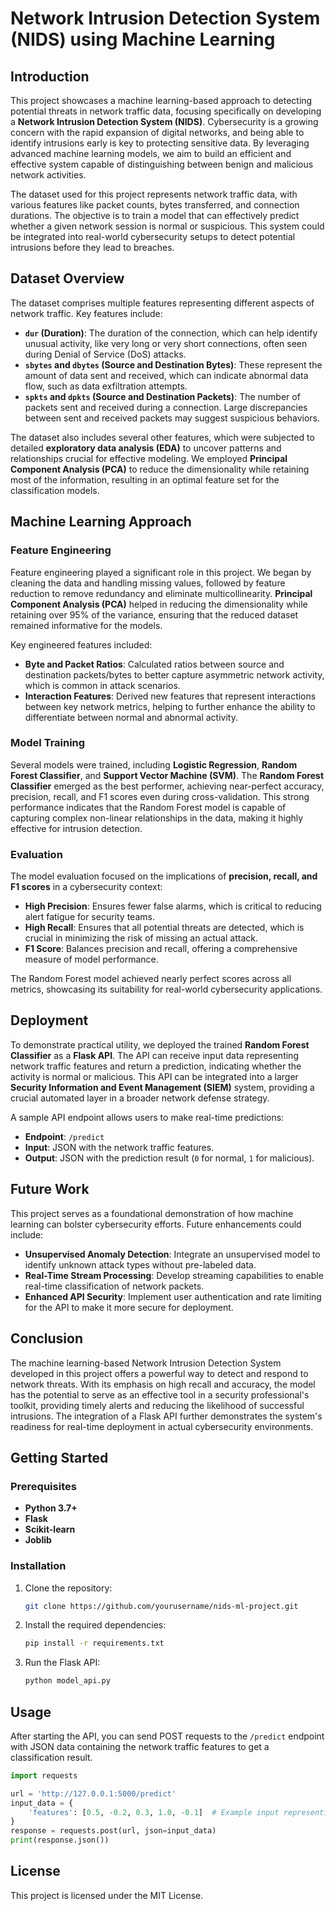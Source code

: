 # Network Intrusion Detection System (NIDS) using Machine Learning

## Introduction
This project showcases a machine learning-based approach to detecting potential threats in network traffic data, focusing specifically on developing a **Network Intrusion Detection System (NIDS)**. Cybersecurity is a growing concern with the rapid expansion of digital networks, and being able to identify intrusions early is key to protecting sensitive data. By leveraging advanced machine learning models, we aim to build an efficient and effective system capable of distinguishing between benign and malicious network activities.

The dataset used for this project represents network traffic data, with various features like packet counts, bytes transferred, and connection durations. The objective is to train a model that can effectively predict whether a given network session is normal or suspicious. This system could be integrated into real-world cybersecurity setups to detect potential intrusions before they lead to breaches.

## Dataset Overview
The dataset comprises multiple features representing different aspects of network traffic. Key features include:
- **`dur` (Duration)**: The duration of the connection, which can help identify unusual activity, like very long or very short connections, often seen during Denial of Service (DoS) attacks.
- **`sbytes` and `dbytes` (Source and Destination Bytes)**: These represent the amount of data sent and received, which can indicate abnormal data flow, such as data exfiltration attempts.
- **`spkts` and `dpkts` (Source and Destination Packets)**: The number of packets sent and received during a connection. Large discrepancies between sent and received packets may suggest suspicious behaviors.

The dataset also includes several other features, which were subjected to detailed **exploratory data analysis (EDA)** to uncover patterns and relationships crucial for effective modeling. We employed **Principal Component Analysis (PCA)** to reduce the dimensionality while retaining most of the information, resulting in an optimal feature set for the classification models.

## Machine Learning Approach
### Feature Engineering
Feature engineering played a significant role in this project. We began by cleaning the data and handling missing values, followed by feature reduction to remove redundancy and eliminate multicollinearity. **Principal Component Analysis (PCA)** helped in reducing the dimensionality while retaining over 95% of the variance, ensuring that the reduced dataset remained informative for the models.

Key engineered features included:
- **Byte and Packet Ratios**: Calculated ratios between source and destination packets/bytes to better capture asymmetric network activity, which is common in attack scenarios.
- **Interaction Features**: Derived new features that represent interactions between key network metrics, helping to further enhance the ability to differentiate between normal and abnormal activity.

### Model Training
Several models were trained, including **Logistic Regression**, **Random Forest Classifier**, and **Support Vector Machine (SVM)**. The **Random Forest Classifier** emerged as the best performer, achieving near-perfect accuracy, precision, recall, and F1 scores even during cross-validation. This strong performance indicates that the Random Forest model is capable of capturing complex non-linear relationships in the data, making it highly effective for intrusion detection.

### Evaluation
The model evaluation focused on the implications of **precision, recall, and F1 scores** in a cybersecurity context:
- **High Precision**: Ensures fewer false alarms, which is critical to reducing alert fatigue for security teams.
- **High Recall**: Ensures that all potential threats are detected, which is crucial in minimizing the risk of missing an actual attack.
- **F1 Score**: Balances precision and recall, offering a comprehensive measure of model performance.

The Random Forest model achieved nearly perfect scores across all metrics, showcasing its suitability for real-world cybersecurity applications.

## Deployment
To demonstrate practical utility, we deployed the trained **Random Forest Classifier** as a **Flask API**. The API can receive input data representing network traffic features and return a prediction, indicating whether the activity is normal or malicious. This API can be integrated into a larger **Security Information and Event Management (SIEM)** system, providing a crucial automated layer in a broader network defense strategy.

A sample API endpoint allows users to make real-time predictions:
- **Endpoint**: `/predict`
- **Input**: JSON with the network traffic features.
- **Output**: JSON with the prediction result (`0` for normal, `1` for malicious).

## Future Work
This project serves as a foundational demonstration of how machine learning can bolster cybersecurity efforts. Future enhancements could include:
- **Unsupervised Anomaly Detection**: Integrate an unsupervised model to identify unknown attack types without pre-labeled data.
- **Real-Time Stream Processing**: Develop streaming capabilities to enable real-time classification of network packets.
- **Enhanced API Security**: Implement user authentication and rate limiting for the API to make it more secure for deployment.

## Conclusion
The machine learning-based Network Intrusion Detection System developed in this project offers a powerful way to detect and respond to network threats. With its emphasis on high recall and accuracy, the model has the potential to serve as an effective tool in a security professional's toolkit, providing timely alerts and reducing the likelihood of successful intrusions. The integration of a Flask API further demonstrates the system's readiness for real-time deployment in actual cybersecurity environments.

## Getting Started
### Prerequisites
- **Python 3.7+**
- **Flask**
- **Scikit-learn**
- **Joblib**

### Installation
1. Clone the repository:
   ```bash
   git clone https://github.com/yourusername/nids-ml-project.git
   ```
2. Install the required dependencies:
   ```bash
   pip install -r requirements.txt
   ```
3. Run the Flask API:
   ```bash
   python model_api.py
   ```

## Usage
After starting the API, you can send POST requests to the `/predict` endpoint with JSON data containing the network traffic features to get a classification result.

```python
import requests

url = 'http://127.0.0.1:5000/predict'
input_data = {
    'features': [0.5, -0.2, 0.3, 1.0, -0.1]  # Example input representing 5 principal components
}
response = requests.post(url, json=input_data)
print(response.json())
```

## License
This project is licensed under the MIT License.

